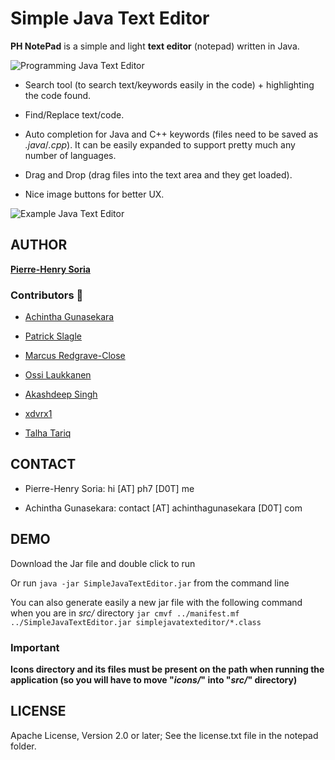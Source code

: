 # Simple Java Text Editor

**PH NotePad** is a simple and light **text editor** (notepad) written in Java.

![Programming Java Text Editor](Screenshots/text-editor-writing-icon.svg)


* Search tool (to search text/keywords easily in the code) + highlighting the code found.

* Find/Replace text/code.

* Auto completion for Java and C++ keywords (files need to be saved as *.java*/*.cpp*). It can be easily expanded to support pretty much any number of languages.

* Drag and Drop (drag files into the text area and they get loaded).

* Nice image buttons for better UX.


![Example Java Text Editor](Screenshots/find-replace-word-in-java-text-editor.png)


## AUTHOR

**[Pierre-Henry Soria](http://pierrehenry.be)**


### Contributors 🏅

* [Achintha Gunasekara](https://github.com/achinthagunasekara)

* [Patrick Slagle](https://github.com/patrick-slagle)

* [Marcus Redgrave-Close](https://github.com/marcusjrc)

* [Ossi Laukkanen](https://github.com/Fitoh)

* [Akashdeep Singh](https://github.com/akashdeepsingh9988)

* [xdvrx1](https://github.com/xdvrx1)

* [Talha Tariq](https://github.com/TT-talhatariq)

## CONTACT

* Pierre-Henry Soria: hi [AT] ph7 [D0T] me

* Achintha Gunasekara: contact [AT] achinthagunasekara [D0T] com


## DEMO

Download the Jar file and double click to run

Or run `java -jar SimpleJavaTextEditor.jar` from the command line

You can also generate easily a new jar file with the following command when you are in *src/* directory `jar cmvf ../manifest.mf ../SimpleJavaTextEditor.jar simplejavatexteditor/*.class`


### Important

**Icons directory and its files must be present on the path when running the application (so you will have to move "*icons/*" into "*src/*" directory)**


## LICENSE

Apache License, Version 2.0 or later; See the license.txt file in the notepad folder.
